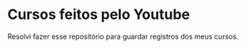 # Cursos feitos pelo Youtube
Resolvi fazer esse repositório para guardar registros dos meus cursos.
